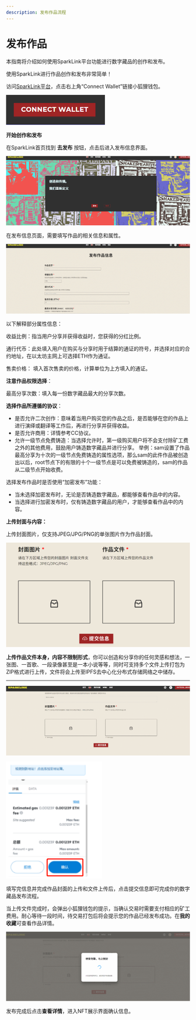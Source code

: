 ```yaml
---
description: 发布作品流程
---
```


# 发布作品

本指南将介绍如何使用SparkLink平台功能进行数字藏品的创作和发布。&#x20;

使用SparkLink进行作品创作和发布非常简单！

访问[SparkLink平台](http://sparklink.io)，点击右上角“Connect Wallet”链接小狐狸钱包。



![](../.gitbook/assets/Picture1.png)

**开始创作和发布**&#x20;

在SparkLink首页找到 **去发布** 按钮，点击后进入发布信息界面。

![](../.gitbook/assets/Picture2.gif)

在发布信息页面，需要填写作品的相关信息和属性。

![](../.gitbook/assets/Picture3.gif)

以下解释部分属性信息：&#x20;

收益比例：指当用户分享并获得收益时，您获得的分红比例。



&#x20;通行代币：此处填入用户在购买与分享时用于结算的通证的符号，并选择对应的合约地址，在以太坊主网上可选择ETH作为通证。

售卖价格： 填入首次售卖的价格，计算单位为上方填入的通证。&#x20;

**注意作品权限选择**：

最高分享次数：填入每一份数字藏品最大的分享次数。&#x20;



**选择作品所遵循的协议**：&#x20;

* 是否允许二次创作：意味着当用户购买您的作品之后，是否能够在您的作品上进行演绎或翻译等工作后，再进行分享并获得收益。
* 是否允许商用：详情参考CC协议。
* 允许一级节点免费铸造：当选择允许时，第一级购买用户将不会支付除矿工费之外的其他费用，鼓励用户铸造数字藏品并进行分享。 举例：sam设置了作品最高分享为十次的一级节点免费铸造的属性选项，那么sam的此件作品被创造出以后，root节点下的有限的十个一级节点是可以免费被铸造的，sam的作品从二级节点开始收费。



选择发布作品时是否使用“加密发布”功能：

* &#x20;当未选择加密发布时，无论是否铸造数字藏品，都能够查看作品中的内容。&#x20;
* 当选择进行加密发布时，仅有铸造数字藏品的用户，才能够查看作品中的内容。

**上传封面与内容：**

上传封面图片，仅支持JPEG/JPG/PNG的单张图片作为作品封面。

![](<../.gitbook/assets/image (7).png>)

**上传作品文件本身，内容不限制形式**，你可以创造和分享你的任何灵感和想法，一张图、一首歌、一段录像甚至是一本小说等等，同时可支持多个文件上传打包为ZIP格式进行上传，文件将会上传至IPFS去中心化分布式存储网络之中储存。

***

![](../.gitbook/assets/Picture5.gif)

![](../.gitbook/assets/Picture6.png)

填写完信息并完成作品封面的上传和文件上传后，点击提交信息即可完成你的数字藏品发布流程。

当上传文件完成时，会弹出小狐狸钱包的提示，当确认交易时需要支付相应的矿工费用。耐心等待一段时间，待交易打包后将会提示您的作品已经发布成功。在**我的收藏**可查看作品详情。

![](../.gitbook/assets/Picture7.gif)

发布完成后点击**查看详情**，进入NFT展示界面确认信息。
